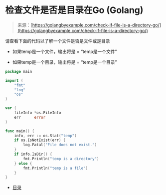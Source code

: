 <!--yml

分类：未分类

日期：2024-10-13 06:07:03

-->

# 检查文件是否是目录在Go (Golang)

> 来源：[https://golangbyexample.com/check-if-file-is-a-directory-go/](https://golangbyexample.com/check-if-file-is-a-directory-go/)

请查看下面的代码以了解一个文件是否是文件或是目录

+   如果temp是一个文件，输出将是 = “temp是一个文件”

+   如果temp是一个目录，输出将是 = “temp是一个目录”

```go
package main

import (
    "fmt"
    "log"
    "os"
)

var (
    fileInfo *os.FileInfo
    err      error
)

func main() {
    info, err := os.Stat("temp")
    if os.IsNotExist(err) {
        log.Fatal("File does not exist.")
    }
    if info.IsDir() {
        fmt.Println("temp is a directory")
    } else {
        fmt.Println("temp is a file")
    }
}
```

+   [目录](https://golangbyexample.com/tag/directory/)
